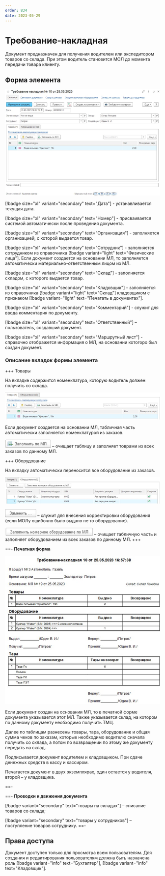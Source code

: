 ```yaml
---
order: 834
date: 2023-05-29
---
```

# Требование-накладная

Документ предназначен для получения водителем или экспедитором товаров со склада. При этом водитель становится МОЛ до момента передачи товара клиенту. 

## Форма элемента

![](/images/Требование_накладная.jpg)

[!badge size="xl" variant="secondary" text="Дата"] - устанавливается текущая дата.

[!badge size="xl" variant="secondary" text="Номер"] - присваивается системой автоматически после проведения документа.

[!badge size="xl" variant="secondary" text="Организация"] - заполняется организацией, с которой выдается товар.

[!badge size="xl" variant="secondary" text="Сотрудник"] - заполняется сотрудником из справочника [!badge variant="light" text="Физические лица"]. Если документ создается на основании МЛ, то заполняется автоматически материально-ответственным лицом из МЛ.

[!badge size="xl" variant="secondary" text="Склад"] - заполняется складом, с которого выдается товар.

[!badge size="xl" variant="secondary" text="Кладовщик"] - заполняется из справочника [!badge variant="light" text="Склад"] кладовщиком с признаком [!badge variant="light" text="Печатать в документах"].

[!badge size="xl" variant="secondary" text="Комментарий"] - служит для ввода комментария по документу.

[!badge size="xl" variant="secondary" text="Ответственный"] – пользователь, создавший документ. 

[!badge size="xl" variant="secondary" text="Маршрутный лист"] - справочно отображется информация о МЛ, на основании котогоро был создан документ. 

### Описание вкладок формы элемента

+++ Товары

На вкладке содержится номенклатура, которую водитель должен получить со склада.

![](/images/Вкладка_товары_требование.jpg)

Если документ создается на основании МЛ, табличная часть автоматически заполняется номенклатурой из заказов.

![](/images/Заполнить_по_мл.jpg) – очищает таблицу и заполняет товрами из всех заказов по данному МЛ.

+++ Оборудование

На вкладку автоматически переносится все оборудование из заказов. 

![](/images/Вкладка_оборудование_требование.jpg)

![](/images/Заменить.jpg)  – служит для внесения корректировки оборудования (если МОЛу ошибочно было выдано не то оборудование).

![](/images/Заполнить_оборудование_по_мл.jpg) – очищает табличную часть и заполняет оборудованием из всех заказов по данному МЛ.
+++

==- **Печатная форма**

![](/images/Печатная_форма_требование.jpg)

Если документ создан на основании МЛ, то в печатной форме документа указывается этот МЛ. Также указывается склад, на котором по данному документу необходимо получить ТМЦ.

Далее по таблицам разнесены товары, тара, оборудование и общая сумма чеков по заказам, которые необходимо водителю сначала получить со склада, а потом по возвращении по этому же документу передать на склад.

Подписывается документ водителем и кладовщиком. При сдаче денежных средств в кассу и кассиром. 

Печатается документ в двух экземплярах, один остается у водителя, второй – у кладовщика.

==-

==- **Проводки и движения документа**

[!badge variant="secondary" text="товары на складах"] – списание товаров со склада;

[!badge variant="secondary" text="товары у сотрудников"] – поступление товаров сотруднику.
==-

## Права доступа

Документ доступен только для просмотра всем пользователям. Для создания и редактирования пользователям должна быть назначена роль [!badge variant="info" text="Бухгалтер"], [!badge variant="info" text="Кладовщик"].